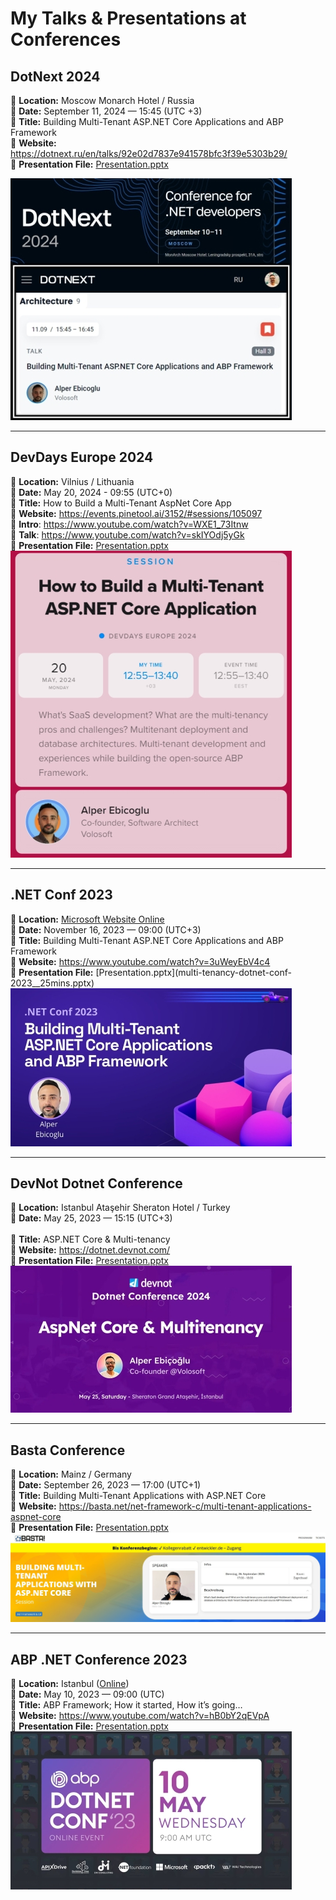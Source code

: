 # My Talks & Presentations at Conferences

## DotNext 2024
📍 **Location:** Moscow Monarch Hotel / Russia <br />
📅 **Date:** September 11, 2024 — 15:45 (UTC +3)<br />
📕 **Title:** Building Multi-Tenant ASP.NET Core Applications and ABP Framework<br />
🔗 **Website:** https://dotnext.ru/en/talks/92e02d7837e941578bfc3f39e5303b29/<br />
📁 **Presentation File:** [Presentation.pptx](multi-tenancy-with-abp-dotnext-2024.pptx)<br />

![DotNext_2024](/images/dotnext-2024.jpg)<br />

---

## DevDays Europe 2024

📍 **Location:**  Vilnius / Lithuania<br />
📅 **Date:** May 20, 2024 - 09:55 (UTC+0)<br />
📕 **Title:** How to Build a Multi-Tenant AspNet Core App<br />
🔗 **Website:** https://events.pinetool.ai/3152/#sessions/105097<br />
🔗 **Intro**: https://www.youtube.com/watch?v=WXE1_73Itnw<br />
🔗 **Talk**: https://www.youtube.com/watch?v=skIYOdj5yGk<br />
📁 **Presentation File:** [Presentation.pptx](multi-tenancy-with-abp-devdays-2024.pptx)<br />
![DevDays_2024](/images/devdays-2024.jpg)<br />

---


## .NET Conf 2023

📍 **Location:** [Microsoft Website Online](https://www.dotnetconf.net/)<br />
📅 **Date:** November 16, 2023 — 09:00 (UTC+3)<br />
📕 **Title:** Building Multi-Tenant ASP.NET Core Applications and ABP Framework <br />
🔗 **Website:** https://www.youtube.com/watch?v=3uWeyEbV4c4<br />
📁 **Presentation File:** [Presentation.pptx](multi-tenancy-dotnet-conf-<br />2023__25mins.pptx)
![Dotnet_Conf_2022](/images/dotnetconf-2023.jpg)<br />


---


## DevNot Dotnet Conference

📍 **Location:** Istanbul Ataşehir Sheraton Hotel  / Turkey<br />
📅 **Date:** May 25, 2023 — 15:15 (UTC+3)<br /><br />
📕 **Title:** ASP.NET Core & Multi-tenancy<br />
🔗 **Website:** https://dotnet.devnot.com/<br />
📁 **Presentation File:** [Presentation.pptx](multi-tenancy-with-abp-devnot-2024_35mins.pptx)<br />
![Devnot_2023](/images/devnot-2023.jpg)<br />


---


## Basta Conference 

📍 **Location:** Mainz / Germany<br />
📅 **Date:** September 26, 2023 — 17:00 (UTC+1)<br />
📕 **Title:** Building Multi-Tenant Applications with ASP.NET Core<br />
🔗 **Website:** https://basta.net/net-framework-c/multi-tenant-applications-aspnet-core<br />
📁 **Presentation File:** [Presentation.pptx](multi-tenancy-with-abp-basta-conf.pptx)
![Basta_2023](/images/basta-2023.jpg)<br />


---


## ABP .NET Conference 2023

📍 **Location:** Istanbul ([Online](https://abp.io/conference/2023))<br />
📅 **Date:** May 10, 2023 — 09:00 (UTC)<br />
📕 **Title:** ABP Framework; How it started, How it’s going…<br />
🔗 **Website:** https://www.youtube.com/watch?v=hB0bY2qEVpA<br />
📁 **Presentation File:** [Presentation.pptx](abp-conf-2023-keynote.pptx)<br />
![ABP-Conf_2023](/images/abpconf-2023.jpg)<br />

